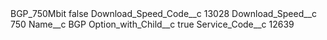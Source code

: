<?xml version="1.0" encoding="UTF-8"?>
<CustomMetadata xmlns="http://soap.sforce.com/2006/04/metadata" xmlns:xsi="http://www.w3.org/2001/XMLSchema-instance" xmlns:xsd="http://www.w3.org/2001/XMLSchema">
    <label>BGP_750Mbit</label>
    <protected>false</protected>
    <values>
        <field>Download_Speed_Code__c</field>
        <value xsi:type="xsd:string">13028</value>
    </values>
    <values>
        <field>Download_Speed__c</field>
        <value xsi:type="xsd:string">750</value>
    </values>
    <values>
        <field>Name__c</field>
        <value xsi:type="xsd:string">BGP</value>
    </values>
    <values>
        <field>Option_with_Child__c</field>
        <value xsi:type="xsd:boolean">true</value>
    </values>
    <values>
        <field>Service_Code__c</field>
        <value xsi:type="xsd:string">12639</value>
    </values>
</CustomMetadata>
